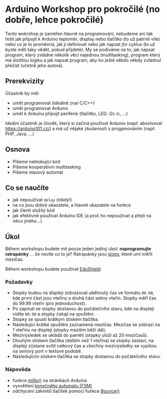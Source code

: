 # Arduino Workshop pro pokročilé (no dobře, lehce pokročilé)

Tento wokrshop je zaměřen hlavně na programování, nebudeme ani tak řešit jak připojit k Arduino teploměr, display nebo tlačítko (to už patrně víte) nebo co je to proměnná, jak ji definovat nebo jak napsat *for* cyklus (to už byste měli taky vědět, pokud přijdete). My se podíváme na to, jak napsat program, který zvládne několik věcí najednou (multitasking), program který má složitou logiku a jak napsat program, aby ho ještě někdo někdy zvládnul přečíst (včetně jeho autora).

## Prerekvizity

Účastník by měl:

- umět programovat (ideálně znal C/C++)
- umět programovat Arduino
- umět k Arduinu připojit periferie (tlačítko, LED, i2c ic, ...)

Ideální účastník je člověk, který si začíná používat Arduino (např. absolvoval https://arduino101.cz/) a má už nějaké zkušenosti s progamováním (např. PHP, Java, ...) 

## Osnova

- Píšeme neblokující kód
- Píšeme kooperativní multitasking
- Píšeme stavový automat

## Co se naučíte

- jak nepoužívat `delay` (nikdy!)
- na co jsou dobré ukazatele, a hlavně ukazatele na funkce
- jak členit složitý kód
- jak efektivně používat Arduino IDE (a proč ho nepoužívat a přejít na něco jiného...)

## Úkol

Během workshopu budete mít pouze jeden jediný úkol: **naprogramujte ratrapánky** ... že nevíte co to je? Ratrapánky jsou [stopy](https://cs.wikipedia.org/wiki/Stopky), které umí měřit mezičas. 

Během workshopu budete používat [EduShield](https://www.edushield.cz/cs/).

### Požadavky

- Stopky budou na displeji zobrazovat uběhnutý čas ve formátu `00.00`, kde první část jsou vteřiny a druhá část setiny vteřin. Stopky měří čas do 99.99 vteřin (pro jednoduchost).
- Po zapnutí se stopky dostanou do počátečního stavu, kde na displeji vidíte `00.00` a stopky čekají na spuštění.
- Stopky se spustí krátkým stiskem tlačítka.
- Následující krátké spuštění zaznamená mezičas. Mezičas se zobrazí na 1 vteřinu na displeji (stopky mezitím běží dál).
- Mezivýsledek se ukládá do paměti (stopky uloží až 20 mezičasů).
- Dlouhým stiskem tlačítka (delším než 1 vteřina) se stopky zastaví, na displeji zůstane svítit celkový čas a všechny mezivýsledky se vypíšou na seriový port v textové podobě.
- Následujícím stiskem tlačítka se stopky dostanou do počátečního stavu.


### Nápověda
- funkce [millis()](https://www.arduino.cc/en/reference/millis) na stránkách Arduina
- vysvětlení [konečného automatu (FSM)](http://voho.eu/wiki/konecny-automat/)
- odchycení zákmitů tlačítek pomocí funkce [Bounce()](https://github.com/thomasfredericks/Bounce2/wiki)
